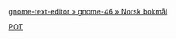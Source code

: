[gnome-text-editor » gnome-46 » Norsk bokmål](https://l10n.gnome.org/vertimus/gnome-text-editor/gnome-46/po/nb/)

[POT](https://l10n.gnome.org/POT/gnome-text-editor.gnome-46/gnome-text-editor.gnome-46.pot)
